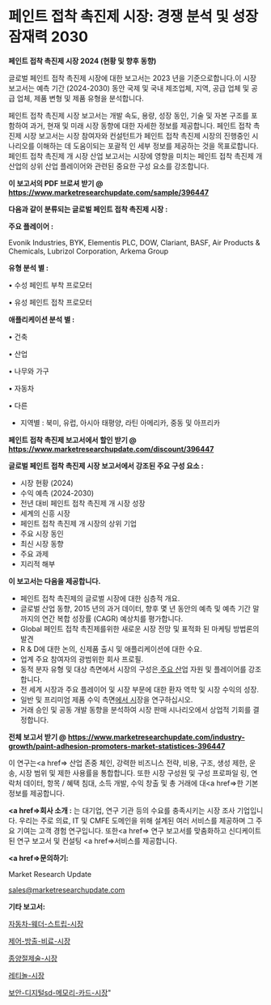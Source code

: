 # 페인트 접착 촉진제 시장: 경쟁 분석 및 성장 잠재력 2030

<strong>페인트 접착 촉진제 시장 2024 (현황 및 향후 동향)</strong>

글로벌 페인트 접착 촉진제 시장에 대한 보고서는 2023 년을 기준으로합니다.이 시장 보고서는 예측 기간 (2024-2030) 동안 국제 및 국내 제조업체, 지역, 공급 업체 및 공급 업체, 제품 변형 및 제품 유형을 분석합니다.

페인트 접착 촉진제 시장 보고서는 개발 속도, 용량, 성장 동인, 기술 및 자본 구조를 포함하여 과거, 현재 및 미래 시장 동향에 대한 자세한 정보를 제공합니다. 페인트 접착 촉진제 시장 보고서는 시장 참여자와 컨설턴트가 페인트 접착 촉진제 시장의 진행중인 시나리오를 이해하는 데 도움이되는 포괄적 인 세부 정보를 제공하는 것을 목표로합니다. 페인트 접착 촉진제 개 시장 산업 보고서는 시장에 영향을 미치는 페인트 접착 촉진제 개 산업의 상위 산업 플레이어와 관련된 중요한 구성 요소를 강조합니다.



<strong>이 보고서의 PDF 브로셔 받기 @ <a href=https://www.marketresearchupdate.com/sample/396447>https://www.marketresearchupdate.com/sample/396447</a></strong>



<strong>다음과 같이 분류되는 글로벌 페인트 접착 촉진제 시장 :</strong>



<strong>주요 플레이어 :</strong>

Evonik Industries, BYK, Elementis PLC, DOW, Clariant, BASF, Air Products & Chemicals, Lubrizol Corporation, Arkema Group



<strong>유형 분석 별 :</strong>

• 수성 페인트 부착 프로모터

• 유성 페인트 접착 프로모터



<strong>애플리케이션 분석 별 :</strong>

• 건축

• 산업

• 나무와 가구

• 자동차

• 다른

<ul>
  <li>지역별 : 북미, 유럽, 아시아 태평양, 라틴 아메리카, 중동 및 아프리카</li>
</ul>


<strong>페인트 접착 촉진제 보고서에서 할인 받기 @ <a href=https://www.marketresearchupdate.com/discount/396447>https://www.marketresearchupdate.com/discount/396447</a></strong>



<strong>글로벌 페인트 접착 촉진제 시장 보고서에서 강조된 주요 구성 요소 :</strong>
<ul>
  <li>시장 현황 (2024)</li>
  <li>수익 예측 (2024-2030)</li>
  <li>전년 대비 페인트 접착 촉진제 개 시장 성장</li>
  <li>세계의 신흥 시장</li>
  <li>페인트 접착 촉진제 개 시장의 상위 기업</li>
  <li>주요 시장 동인</li>
  <li>최신 시장 동향</li>
  <li>주요 과제</li>
  <li>지리적 해부</li>
</ul>


<strong>이 보고서는 다음을 제공합니다.</strong>
<ul>
  <li>페인트 접착 촉진제의 글로벌 시장에 대한 심층적 개요.</li>
  <li>글로벌 산업 동향, 2015 년의 과거 데이터, 향후 몇 년 동안의 예측 및 예측 기간 말까지의 연간 복합 성장률 (CAGR) 예상치를 평가합니다.</li>
  <li>Global 페인트 접착 촉진제를위한 새로운 시장 전망 및 표적화 된 마케팅 방법론의 발견</li>
  <li>R &amp; D에 대한 논의, 신제품 출시 및 애플리케이션에 대한 수요.</li>
  <li>업계 주요 참여자의 광범위한 회사 프로필.</li>
  <li>동적 분자 유형 및 대상 측면에서 시장의 구성은<a href=> 주요 산</a>업 자원 및 플레이어를 강조합니다.</li>
  <li>전 세계 시장과 주요 플레이어 및 시장 부문에 대한 환자 역학 및 시장 수익의 성장.</li>
  <li>일반 및 프리미엄 제품 수익 측면<a href=>에서 시</a>장을 연구하십시오.</li>
  <li>거래 승인 및 공동 개발 동향을 분석하여 시장 판매 시나리오에서 상업적 기회를 결정합니다.</li>
</ul>



<strong>전체 보고서 받기 @ <a href=https://www.marketresearchupdate.com/industry-growth/paint-adhesion-promoters-market-statistices-396447>https://www.marketresearchupdate.com/industry-growth/paint-adhesion-promoters-market-statistices-396447</a></strong>

이 연구는<a href=> 산업 존중</a> 체인, 강력한 비즈니스 전략, 비용, 구조, 생성 제한, 운송, 시장 범위 및 제한 사용률을 통합합니다. 또한 시장 구성원 및 구성 프로파일 링, 연락처 데이터, 항목 / 혜택 침대, 소득 개발, 수익 창출 및 총 거래에 대<a href=>한 기본 </a>정보를 제공합니다.



<strong><a href=>회사 소</a>개 :</strong>
는 대기업, 연구 기관 등의 수요를 충족시키는 시장 조사 기업입니다. 우리는 주로 의료, IT 및 CMFE 도메인을 위해 설계된 여러 서비스를 제공하며 그 주요 기여는 고객 경험 연구입니다. 또한<a href=> 연구 보</a>고서를 맞춤화하고 신디케이트 된 연구 보고서 및 컨설팅 <a href=>서비스</a>를 제공합니다.



<strong><a href=>문의하기:</a></strong>

Market Research Update

sales@marketresearchupdate.com



<strong>기타 보고서:</strong>

<a href=https://www.linkedin.com/pulse/자동차-웨더-스트립-시장-세분화-연구-및-목표-고객2029년/>자동차-웨더-스트립-시장</a>

<a href=https://www.linkedin.com/pulse/제어-방출-비료-시장-규모-및-성장-2023-consumer-connection-chronicles-24--olkef/>제어-방출-비료-시장</a>

<a href=https://www.linkedin.com/pulse/종양절제술-시장-규모-및-성장-2023-survey-savvy-insights-360-analysis-gwsxf/>종양절제술-시장</a>

<a href=https://www.linkedin.com/pulse/레티놀-시장-진입-전략-및-위험-평가2030년-market-matrix-musings-analysis-fxkzf/>레티놀-시장</a>

<a href=https://www.linkedin.com/pulse/보안-디지털sd-메모리-카드-시장-규모-및-성장-2023-survey-spotlight-pro-24-analysis-kgo7f/>보안-디지털sd-메모리-카드-시장</a>"
